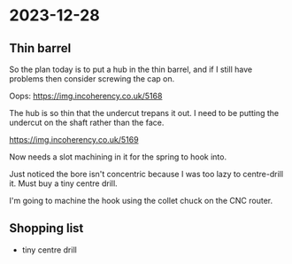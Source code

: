 # 2023-12-28

## Thin barrel

So the plan today is to put a hub in the thin barrel, and if I still have problems then consider
screwing the cap on.

Oops: https://img.incoherency.co.uk/5168

The hub is so thin that the undercut trepans it out. I need to be putting the undercut on the shaft
rather than the face.

https://img.incoherency.co.uk/5169

Now needs a slot machining in it for the spring to hook into.

Just noticed the bore isn't concentric because I was too lazy to centre-drill it. Must buy a tiny
centre drill.

I'm going to machine the hook using the collet chuck on the CNC router.

## Shopping list

* tiny centre drill
